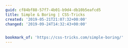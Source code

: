 ```yaml
---
guid: cf84bf88-57f7-4b01-b9d4-db10b5eafcd5
title: Simple & Boring | CSS-Tricks
created: '2019-05-21T21:07:32+00:00'
changed: '2019-09-24T14:32:43+00:00'


bookmark_of: 'https://css-tricks.com/simple-boring/'
---
```


